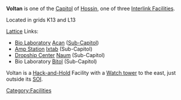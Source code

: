 **Voltan** is one of the [Capitol](Capitol "wikilink") of
[Hossin](Hossin "wikilink"), one of three [Interlink
Facilities](Interlink_Facility "wikilink").

Located in grids K13 and L13

[Lattice](Lattice "wikilink") Links:

-   [Bio Laboratory](Bio_Laboratory "wikilink") [Acan](Acan "wikilink")
    ([Sub-Capitol](Sub-Capitol "wikilink"))
-   [Amp Station](Amp_Station "wikilink") [Ixtab](Ixtab "wikilink")
    (Sub-Capitol)
-   [Dropship Center](Dropship_Center "wikilink")
    [Naum](Naum "wikilink") (Sub-Capitol)
-   Bio Laboratory [Bitol](Bitol "wikilink") (Sub-Capitol)

Voltan is a [Hack-and-Hold](Hack-and-Hold "wikilink") Facility with a
[Watch tower](Watch_tower "wikilink") to the east, just outside its
[SOI](SOI "wikilink").

[Category:Facilities](Category:Facilities "wikilink")
